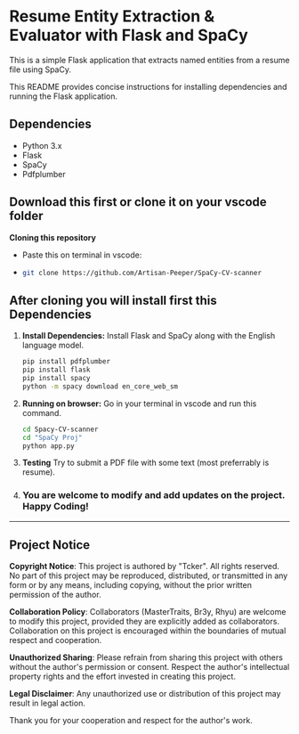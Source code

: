 # Resume Entity Extraction & Evaluator with Flask and SpaCy

This is a simple Flask application that extracts named entities from a resume file using SpaCy.


This README provides concise instructions for installing dependencies and running the Flask application.
## Dependencies

- Python 3.x
- Flask
- SpaCy
- Pdfplumber

## Download this first or clone it on your vscode folder
**Cloning this repository**
- Paste this on terminal in vscode:
- ```bash 
  git clone https://github.com/Artisan-Peeper/SpaCy-CV-scanner

## After cloning you will install first this Dependencies 

1. **Install Dependencies:** Install Flask and SpaCy along with the English language model.
   ```bash
   pip install pdfplumber
   pip install flask
   pip install spacy
   python -m spacy download en_core_web_sm

2. **Running on browser:** Go in your terminal in vscode and run this command.
   ```bash
   cd Spacy-CV-scanner
   cd "SpaCy Proj"
   python app.py

3. **Testing** Try to submit a PDF file with some text (most preferrably is resume).
4. ### You are welcome to modify and add updates on the project. Happy Coding!

---

## Project Notice

**Copyright Notice**: This project is authored by "Tcker". All rights reserved. No part of this project may be reproduced, distributed, or transmitted in any form or by any means, including copying, without the prior written permission of the author.

**Collaboration Policy**: Collaborators (MasterTraits, Br3y, Rhyu) are welcome to modify this project, provided they are explicitly added as collaborators. Collaboration on this project is encouraged within the boundaries of mutual respect and cooperation.

**Unauthorized Sharing**: Please refrain from sharing this project with others without the author's permission or consent. Respect the author's intellectual property rights and the effort invested in creating this project.

**Legal Disclaimer**: Any unauthorized use or distribution of this project may result in legal action.

Thank you for your cooperation and respect for the author's work.

